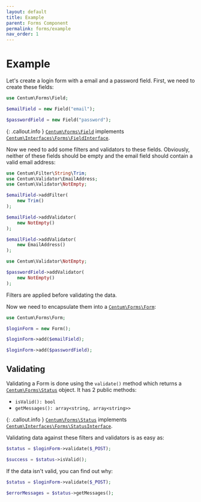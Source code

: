 ```yaml
---
layout: default
title: Example
parent: Forms Component
permalink: forms/example
nav_order: 1
---
```




# Example

Let's create a login form with a email and a password field.
First, we need to create these fields:

```php
use Centum\Forms\Field;

$emailField = new Field("email");

$passwordField = new Field("password");
```

{: .callout.info }
[`Centum\Forms\Field`](https://github.com/SidRoberts/centum/blob/main/src/Forms/Field.php) implements [`Centum\Interfaces\Forms\FieldInterface`](https://github.com/SidRoberts/centum/blob/main/src/Interfaces/Forms/FieldInterface.php).

Now we need to add some filters and validators to these fields.
Obviously, neither of these fields should be empty and the email field should contain a valid email address:

```php
use Centum\Filter\String\Trim;
use Centum\Validator\EmailAddress;
use Centum\Validator\NotEmpty;

$emailField->addFilter(
    new Trim()
);

$emailField->addValidator(
    new NotEmpty()
);

$emailField->addValidator(
    new EmailAddress()
);
```

```php
use Centum\Validator\NotEmpty;

$passwordField->addValidator(
    new NotEmpty()
);
```

Filters are applied before validating the data.

Now we need to encapsulate them into a [`Centum\Forms\Form`](https://github.com/SidRoberts/centum/blob/main/src/Forms/Form.php):

```php
use Centum\Forms\Form;

$loginForm = new Form();

$loginForm->add($emailField);

$loginForm->add($passwordField);
```



## Validating

Validating a Form is done using the `validate()` method which returns a [`Centum\Forms\Status`](https://github.com/SidRoberts/centum/blob/main/src/Forms/Status.php) object.
It has 2 public methods:

- `isValid(): bool`
- `getMessages(): array<string, array<string>>`

{: .callout.info }
[`Centum\Forms\Status`](https://github.com/SidRoberts/centum/blob/main/src/Forms/Status.php) implements [`Centum\Interfaces\Forms\StatusInterface`](https://github.com/SidRoberts/centum/blob/main/src/Interfaces/Forms/StatusInterface.php).

Validating data against these filters and validators is as easy as:

```php
$status = $loginForm->validate($_POST);

$success = $status->isValid();
```

If the data isn't valid, you can find out why:

```php
$status = $loginForm->validate($_POST);

$errorMessages = $status->getMessages();
```
